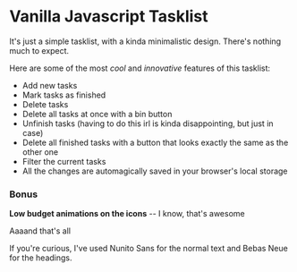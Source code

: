 # Vanilla Javascript Tasklist

It's just a simple tasklist, with a kinda minimalistic design. There's nothing much to expect.  

Here are some of the most _cool_ and _innovative_ features of this tasklist:

- Add new tasks
- Mark tasks as finished
- Delete tasks
- Delete all tasks at once with a bin button
- Unfinish tasks (having to do this irl is kinda disappointing, but just in case)
- Delete all finished tasks with a button that looks exactly the same as the other one
- Filter the current tasks
- All the changes are automagically saved in your browser's local storage

### Bonus
**Low budget animations on the icons** -- I know, that's awesome
  
  
Aaaand that's all

If you're curious, I've used Nunito Sans for the normal text and Bebas Neue for the headings.
